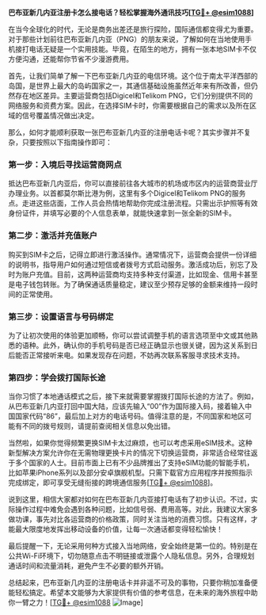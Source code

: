**巴布亚新几内亚注册卡怎么接电话？轻松掌握海外通讯技巧[[TG💪+ @esim1088](https://t.me/s/esim1088)]**

在当今全球化的时代，无论是商务出差还是旅行探险，国际通信都变得尤为重要。对于那些计划前往巴布亚新几内亚（PNG）的朋友来说，了解如何在当地使用手机接打电话无疑是一个实用技能。毕竟，在陌生的地方，拥有一张本地SIM卡不仅方便沟通，还能帮你节省不少漫游费用。

首先，让我们简单了解一下巴布亚新几内亚的电信环境。这个位于南太平洋西部的岛国，是世界上最大的岛屿国家之一，其通信基础设施虽然近年来有所改善，但仍然存在地区差异。主要运营商包括Digicel和Telikom PNG，它们分别提供不同的网络服务和资费方案。因此，在选择SIM卡时，你需要根据自己的需求以及所在区域的信号覆盖情况做出决定。

那么，如何才能顺利获取一张巴布亚新几内亚的注册电话卡呢？其实步骤并不复杂，只要按照以下指南操作即可：

### 第一步：入境后寻找运营商网点
抵达巴布亚新几内亚后，你可以直接前往各大城市的机场或市区内的运营商营业厅办理业务。以首都莫尔斯比港为例，这里有多个Digicel和Telikom PNG的服务点。走进这些店面，工作人员会热情地帮助你完成注册流程。只需出示护照等有效身份证件，并填写必要的个人信息表单，就能快速拿到一张全新的SIM卡。

### 第二步：激活并充值账户
购买到SIM卡之后，记得立即进行激活操作。通常情况下，运营商会提供一份详细的说明书，指导用户如何通过短信或者拨号方式启动服务。激活成功后，别忘了及时为账户充值。目前，这两种运营商均支持多种支付渠道，比如现金、信用卡甚至是电子钱包转账。为了确保通话质量稳定，建议至少预存足够的金额来维持一段时间的正常使用。

### 第三步：设置语言与号码绑定
为了让初次使用的体验更加顺畅，你可以尝试调整手机的语言选项至中文或其他熟悉的语种。此外，确认你的手机号码是否已经正确显示也很关键，因为这关系到日后能否正常接听来电。如果发现存在问题，不妨再次联系客服寻求技术支持。

### 第四步：学会拨打国际长途
当你习惯了本地通话模式之后，接下来就需要掌握拨打国际长途的方法了。例如，从巴布亚新几内亚打回中国大陆，应该先输入“00”作为国际接入码，接着输入中国国家代码“86”，最后加上对方的电话号码。值得注意的是，不同国家和地区可能有不同的拨号规则，请提前查阅相关信息以免出错。

当然啦，如果你觉得频繁更换SIM卡太过麻烦，也可以考虑采用eSIM技术。这种新型解决方案允许你在无需物理更换卡片的情况下切换运营商，非常适合经常往返于多个国家的人士。目前市面上已有不少品牌推出了支持eSIM功能的智能手机，比如苹果iPhone系列以及部分安卓旗舰机型。只需下载官方应用程序并按照指示完成绑定，即可享受无缝衔接的跨境通信服务[[TG💪+ @esim1088](https://t.me/s/esim1088)]。

说到这里，相信大家都对如何在巴布亚新几内亚接打电话有了初步认识。不过，实际操作过程中难免会遇到各种问题，比如信号弱、费用高等。对此，我建议大家多做功课，事先对比各运营商的价格政策，同时关注当地的消费习惯。只有这样，才能最大限度地发挥出移动设备的价值，让每一次通话都变得轻松愉快！

最后提醒一下，无论采用何种方式接入当地网络，安全始终是第一位的。特别是在公共Wi-Fi环境下，切勿随意点击不明链接或泄露个人隐私信息。另外，合理规划通话时间和流量消耗，避免产生不必要的额外开销。

总结起来，巴布亚新几内亚的注册电话卡并非遥不可及的事物，只要你稍加准备便能轻松搞定。希望本文能够为大家提供有价值的参考信息，在未来的海外旅程中助你一臂之力！[[TG💪+ @esim1088](https://t.me/s/esim1088) ![Image](https://i.postimg.cc/4NQfJmqS/Snipaste-2025-05-13-00-14-12.png)]
